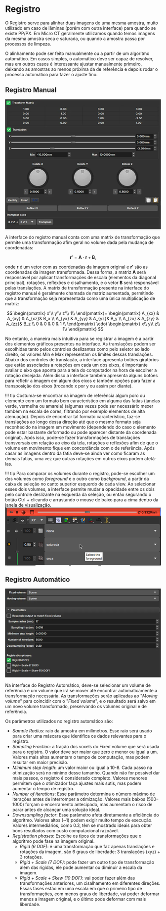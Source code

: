# Registro

O Registro serve para alinhar duas imagens de uma mesma amostra, muito utilizado em caso de lâminas (porém com outra interface) para quando se existe PP/PX. Em Micro CT geralmente utilizamos quando temos imagens da mesma amostra seca e saturada, ou quando a amostra passa por processos de limpeza.

O alinhamento pode ser feito manualmente ou a partir de um algoritmo automático. Em casos simples, o automático deve ser capaz de resolver, mas em outros casos é interessante ajustar manualmente primeiro, deixando as amostras ao menos próxima da de referência e depois rodar o processo automático para fazer o ajuste fino.

## Registro Manual

![Registro Manual](../assets/images/MicroCTRegistroManual.webp)

A interface do registro manual conta com uma matrix de transformação que permite uma transformação afim geral no volume dada pela mudança de coordenadas:

$$\mathbf{r'}=\mathbf{A}\cdot\mathbf{r}+\mathbf{B},$$

onde $\mathbf{r}$ é um vetor com as coordenadas da imagem original e $\mathbf{r'}$ são as coordenadas da imagem transformada. Dessa forma, a matriz $\mathbf{A}$ será responsável por aplicar transformações de escala (elementos da diagonal principal), rotações, reflexões e cisalhamento, e o vetor $\mathbf{B}$ será responsável pelas translações. A matrix de transformação presente na interface do registro manual é geralmente chamada de matriz aumentada, permitindo que a transformação seja representada como uma única multiplicação de matriz:

$$
\begin{pmatrix}
x'\\
y'\\
z'\\
1\\
\end{pmatrix}=
\begin{pmatrix}
A_{xx}     & A_{xy} & A_{xz}& B_x  \\
A_{yx}     & A_{yy} & A_{yz}& B_y  \\
A_{zx}     & A_{zy} & A_{zz}& B_z  \\
0          & 0      & 0     & 1  \\
\end{pmatrix}
\cdot
\begin{pmatrix}
x\\
y\\
z\\
1\\
\end{pmatrix}
$$

No entanto, a maneira mais intuitiva para se registrar a imagem é a partir dos elementos gráficos presentes na interface. As translações podem ser escolhidas tanto pelos controles deslizantes como pelo seletor ao lado direito, os valores Min e Max representam os limites dessas translações. Abaixo dos controles de translação, a interface apresenta botões giratórios que estão associados a rotações em cada um dos eixos, é importante avaliar o eixo que aponta para a tela do computador na hora de escolher a rotação desejada. Além disso a interface também apresenta alguns botões para refletir a imagem em algum dos eixos e também opções para fazer a transposição dos eixos (trocando x por y ou assim por diante).

!!! tip
	Costuma-se encontrar na imagem de referência algum poro ou elemento com um formato bem característico em alguma das fatias (janelas verde, vermelha ou amarela) (algumas vezes pode ser necessário mexer também na escala de cores, filtrando por exemplo elementos de alta atenuação). Depois de encontrar tal formato característico, faz-se translações ao longo dessa direção até que o mesmo formato seja reconhecido na imagem em movimento (dependendo do caso o elemento pode estar bastante deformado ou pode aparecer distante da coordenada original). Após isso, pode-se fazer transformações de translações transversais em relação ao eixo da tela, rotações e reflexões afim de que o volume em movimento fique em concordância com o de referência. Após casar as imagens dentro da fatia deve-se ainda ver como ficaram as demais fatias, uma vez que outras rotações em outros eixos podem afetá-las.

!!! tip
	Para comparar os volumes durante o registro, pode-se escolher um dos volumes como *foreground* e o outro como *background*, a partir da caixa de seleção no canto superior esquerdo de cada view. Ao selecionar esses dois volumes, a interface permite mudar a opacidade entre os dois pelo controle deslizante na esquerda da seleção, ou então segurando o botão Ctrl + clicando e arrastando o mouse de baixo para a cima dentro da janela de visualização. 
	![foreground](../assets/images/MicroCTForeground.png)

## Registro Automático

![Registro Automático](../assets/images/MicroCTRegistroAutomatico.webp)

Na interface do Registro Automático, deve-se selecionar um volume de referência e um volume que irá se mover até encontrar automaticamente a transformação necessária. As transformações serão aplicadas ao "*Moving volume*" para coincidir com o "*Fixed volume*", e o resultado será salvo em um novo volume transformado, preservando os volumes original e de referência.

Os parâmetros utilizados no registro automático são:

- *Sample Radius*: raio da amostra em milímetros. Esse raio será usado para criar uma máscara que identifica os dados relevantes para o registro.
- *Sampling Fraction*: a fração dos voxels do Fixed volume que será usada para o registro. O valor deve ser maior que zero e menor ou igual a um. Valores mais altos aumentam o tempo de computação, mas podem resultar em maior precisão.
- *Minimum step length*: um valor maior ou igual a 10-8. Cada passo na otimização será no mínimo desse tamanho. Quando não for possível dar mais passos, o registro é considerado completo. Valores menores permitem que o otimizador faça ajustes mais sutis, mas podem aumentar o tempo de registro.
- *Number of iterations*: Esse parâmetro determina o número máximo de iterações antes de interromper a otimização. Valores mais baixos (500–1000) forçam o encerramento antecipado, mas aumentam o risco de parar antes de alcançar uma solução ideal.
- *Downsampling factor*: Esse parâmetro afeta diretamente a eficiência do algoritmo. Valores altos (~1) podem exigir muito tempo de execução. Valores intermediários, como 0.3, têm se mostrado ideais para obter bons resultados com custo computacional razoável.
- *Registration phases*: Escolhe os tipos de transformações que o algoritmo pode fase na imagem original.
  - *Rigid (6 DOF)*: é uma transformação que faz apenas translações e rotações da imagem, são 6 graus de liberdade: 3 translações (xyz) + 3 rotações.
  - *Rigid + Scale (7 DOF)*: pode fazer um outro tipo de transformação além das rígidas, ele pode aumentar ou diminuir a escala da imagem.
  - *Rigid + Scale + Skew (10 DOF)*: vai poder fazer além das transformações anteriores, um cisalhamento em diferentes direções.
  Essas fases estão em uma escala em que o primeiro tipo de transformações, com menos graus de liberdade, vai poder deformar menos a imagem original, e o último pode deformar com mais liberdade.